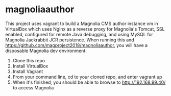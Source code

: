 # magnoliaauthor

This project uses vagrant to build a Magnolia CMS author instance vm in VirtualBox which uses Nginx as a reverse proxy for Magnolia's Tomcat, SSL enabled, configured for remote Java debugging, and using MySQL for Magnolia Jackrabbit JCR persistence. When running this and https://github.com/magproject2018/magnoliaauthor, you will have a disposable Magnolia dev environment.

1. Clone this repo
2. Install VirtualBox
3. Install Vagrant
4. From your command line, cd to your cloned repo, and enter
    vagrant up
5. When it's finished, you should be able to browse to http://192.168.99.40/ to access Magnolia
